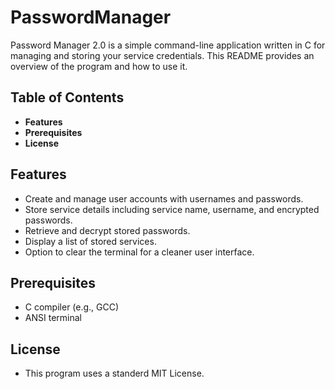 # PasswordManager

Password Manager 2.0 is a simple command-line application written in C for managing and storing your service credentials. This README provides an overview of the program and how to use it.

## Table of Contents

- **Features**
- **Prerequisites**
- **License**

## Features

- Create and manage user accounts with usernames and passwords.
- Store service details including service name, username, and encrypted passwords.
- Retrieve and decrypt stored passwords.
- Display a list of stored services.
- Option to clear the terminal for a cleaner user interface.

## Prerequisites

- C compiler (e.g., GCC)
- ANSI terminal

## License

- This program uses a standerd MIT License.
